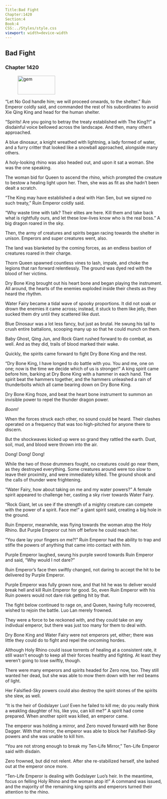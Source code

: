 ```yaml
---
Title:Bad Fight 
Chapter:1420 
Section:4 
Book:4 
CSS:../Styles/style.css 
viewport: width=device-width
---
```

  
## Bad Fight
### Chapter 1420
  
<figure>
	<img src="../Images/gem.gif" alt="gem" id="gem" width="120" height="60" />
</figure>
  

  
“Let No God handle him; we will proceed onwards, to the shelter.” Ruin Emperor coldly said, and commanded the rest of his subordinates to avoid Xie Qing King and head for the human shelter.

“Spirits! Are you going to betray the treaty established with The King?!” a disdainful voice bellowed across the landscape. And then, many others approached.

A blue dinosaur, a knight wreathed with lightning, a lady formed of water, and a furry critter that looked like a snowball approached, alongside many others.

A holy-looking rhino was also headed out, and upon it sat a woman. She was the one speaking.

The woman bid for Queen to ascend the rhino, which prompted the creature to bestow a healing light upon her. Then, she was as fit as she hadn’t been dealt a scratch.

“The King may have established a deal with Han Sen, but we signed no such treaty,” Ruin Emperor coldly said.

“Why waste time with talk? Their elites are here. Kill them and take back what is rightfully ours, and let these low-lives know who is the real boss.” A big dragon roared in the sky.

Then, the army of creatures and spirits began racing towards the shelter in unison. Emperors and super creatures went, also.

The land was blanketed by the coming forces, as an endless bastion of creatures roared in their charge.

Thorn Queen spawned countless vines to lash, impale, and choke the legions that ran forward relentlessly. The ground was dyed red with the blood of her victims.

Dry Bone King brought out his heart bone and began playing the instrument. All around, the hearts of the enemies exploded inside their chests as they heard the rhythm.

Water Fairy became a tidal wave of spooky proportions. It did not soak or drown the enemies it came across; instead, it stuck to them like jelly, then sucked them dry until they scattered like dust.

Blue Dinosaur was a lot less fancy, but just as brutal. He swung his tail to crush entire battalions, scooping many up so that he could munch on them.

Baby Ghost, Qing Jun, and Rock Giant rushed forward to do combat, as well. And as they did, trails of blood marked their wake.

Quickly, the spirits came forward to fight Dry Bone King and the rest.

“Dry Bone King, I have longed to do battle with you. You and me, one on one; now is the time we decide which of us is stronger!” A king spirit came before him, barking at Dry Bone King with a hammer in each hand. The spirit beat the hammers together, and the hammers unleashed a rain of thunderbolts which all came bearing down on Dry Bone King.

Dry Bone King froze, and beat the heart bone instrument to summon an invisible power to repel the thunder dragon power.

*Boom!*

When the forces struck each other, no sound could be heard. Their clashes operated on a frequency that was too high-pitched for anyone there to discern.

But the shockwaves kicked up were so grand they rattled the earth. Dust, soil, mud, and blood were thrown into the air.

Dong! Dong! Dong!

While the two of those drummers fought, no creatures could go near them, as they destroyed everything. Some creatures around were too slow to leave their proximity, and were immediately killed. The ground shook and the calls of thunder were frightening.

“Water Fairy, how about taking on me and my water powers?” A female spirit appeared to challenge her, casting a sky river towards Water Fairy.

“Rock Giant, let us see if the strength of a mighty creature can compete with the power of a spirit. Face me!” a giant spirit said, creating a big hole in the ground.

Ruin Emperor, meanwhile, was flying towards the woman atop the Holy Rhino. But Purple Emperor cut him off before he could reach her.

“You dare lay your fingers on me?!” Ruin Emperor had the ability to trap and stifle the powers of anything that came into contact with him.

Purple Emperor laughed, swung his purple sword towards Ruin Emperor and said, “Why would I not dare?”

Ruin Emperor’s face then swiftly changed, not daring to accept the hit to be delivered by Purple Emperor.

Purple Emperor was fully grown now, and that hit he was to deliver would break hell and kill Ruin Emperor for good. So, even Ruin Emperor with his Ruin powers would not dare risk getting hit by that.

The fight below continued to rage on, and Queen, having fully recovered, wished to rejoin the battle. Luo Lan merely frowned.

They were a force to be reckoned with, and they could take on any indivdual emperor, but there was just too many for them to deal with.

Dry Bone King and Water Fairy were not emperors yet, either; there was little they could do to fight and repel the oncoming hordes.

Although Holy Rhino could issue torrents of healing at a consistent rate, it still wasn’t enough to keep all their forces healthy and fighting. At least they weren’t going to lose swiftly, though.

There were many emperors and spirits headed for Zero now, too. They still wanted her dead, but she was able to mow them down with her red beams of light.

Her Falsified-Sky powers could also destroy the spirit stones of the spirits she slew, as well.

“It is the heir of Godslayer Luo! Even he failed to kill me; do you really think a weakling daughter of his, like you, can kill me?” A spirit had come prepared. When another spirit was killed, an emperor came.

The emperor was holding a mirror, and Zero moved forward with her Bone Dagger. With that mirror, the emperor was able to block her Falsified-Sky powers and she was unable to kill him.

“You are not strong enough to break my Ten-Life Mirror,” Ten-Life Emperor said with disdain.

Zero frowned, but did not relent. After she re-stabilized herself, she lashed out at the emperor once more.

“Ten-Life Emperor is dealing with Godslayer Luo’s heir. In the meantime, focus on felling Holy Rhino and the woman atop it!” A command was issued, and the majority of the remaining king spirits and emperors turned their attention to the rhino.